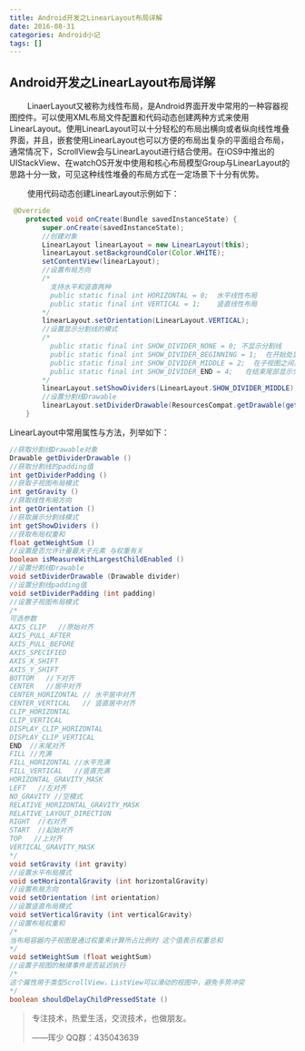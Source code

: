 ```yaml
---
title: Android开发之LinearLayout布局详解
date: 2016-08-31
categories: Android小记
tags: []
---
```

## Android开发之LinearLayout布局详解

        LinaerLayout又被称为线性布局，是Android界面开发中常用的一种容器视图控件。可以使用XML布局文件配置和代码动态创建两种方式来使用LinearLayout。使用LinearLayout可以十分轻松的布局出横向或者纵向线性堆叠界面，并且，嵌套使用LinearLayout也可以方便的布局出复杂的平面组合布局，通常情况下，ScrollView会与LinearLayout进行结合使用。在iOS9中推出的UIStackView、在watchOS开发中使用和核心布局模型Group与LinearLayout的思路十分一致，可见这种线性堆叠的布局方式在一定场景下十分有优势。

        使用代码动态创建LinearLayout示例如下：

```java
 @Override
    protected void onCreate(Bundle savedInstanceState) {
        super.onCreate(savedInstanceState);
        //创建对象
        LinearLayout linearLayout = new LinearLayout(this);
        linearLayout.setBackgroundColor(Color.WHITE);
        setContentView(linearLayout);
        //设置布局方向 
        /*
          支持水平和竖直两种
          public static final int HORIZONTAL = 0;  水平线性布局
          public static final int VERTICAL = 1;    竖直线性布局
        */
        linearLayout.setOrientation(LinearLayout.VERTICAL);
        //设置显示分割线的模式
        /*
          public static final int SHOW_DIVIDER_NONE = 0; 不显示分割线
          public static final int SHOW_DIVIDER_BEGINNING = 1;  在开始处显示分割线
          public static final int SHOW_DIVIDER_MIDDLE = 2;  在子视图之间显示分割线
          public static final int SHOW_DIVIDER_END = 4;   在结束尾部显示分割线
        */
        linearLayout.setShowDividers(LinearLayout.SHOW_DIVIDER_MIDDLE);
        //设置分割线Drawable
        linearLayout.setDividerDrawable(ResourcesCompat.getDrawable(getResources(),R.drawable.line,null));
    }
```

LinearLayout中常用属性与方法，列举如下：

```java
//获取分割线Drawable对象
Drawable getDividerDrawable ()
//获取分割线的padding值
int getDividerPadding ()
//获取子视图布局模式
int getGravity ()
//获取线性布局方向
int getOrientation ()
//获取展示分割线模式
int getShowDividers ()
//获取布局权重和
float getWeightSum ()
//设置是否允许计量最大子元素 与权重有关
boolean isMeasureWithLargestChildEnabled ()
//设置分割线Drawable
void setDividerDrawable (Drawable divider)
//设置分割线padding值
void setDividerPadding (int padding)
//设置子视图布局模式
/*
可选参数
AXIS_CLIP   //原始对齐
AXIS_PULL_AFTER  
AXIS_PULL_BEFORE
AXIS_SPECIFIED
AXIS_X_SHIFT
AXIS_Y_SHIFT
BOTTOM   //下对齐
CENTER   //居中对齐
CENTER_HORIZONTAL // 水平居中对齐
CENTER_VERTICAL   // 竖直居中对齐
CLIP_HORIZONTAL
CLIP_VERTICAL
DISPLAY_CLIP_HORIZONTAL
DISPLAY_CLIP_VERTICAL
END  //末尾对齐
FILL //充满
FILL_HORIZONTAL //水平充满
FILL_VERTICAL   //竖直充满
HORIZONTAL_GRAVITY_MASK
LEFT   //左对齐
NO_GRAVITY //空模式
RELATIVE_HORIZONTAL_GRAVITY_MASK
RELATIVE_LAYOUT_DIRECTION
RIGHT  //右对齐
START  //起始对齐
TOP   //上对齐
VERTICAL_GRAVITY_MASK
*/
void setGravity (int gravity)
//设置水平布局模式
void setHorizontalGravity (int horizontalGravity)
//设置布局方向
void setOrientation (int orientation)
//设置竖直布局模式
void setVerticalGravity (int verticalGravity)
//设置布局权重和
/*
当布局容器内子视图是通过权重来计算所占比例时 这个值表示权重总和
*/
void setWeightSum (float weightSum)
//设置子视图的触摸事件是否延迟执行
/*
这个属性用于类型ScrollView，ListView可以滑动的视图中，避免手势冲突
*/
boolean shouldDelayChildPressedState ()
```

> 专注技术，热爱生活，交流技术，也做朋友。
> 
> ——珲少 QQ群：435043639
